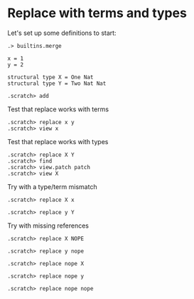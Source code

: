 # Replace with terms and types

Let's set up some definitions to start:

```ucm:hide
.> builtins.merge
```

```unison
x = 1
y = 2

structural type X = One Nat
structural type Y = Two Nat Nat
```

```ucm
.scratch> add
```

Test that replace works with terms
```ucm
.scratch> replace x y
.scratch> view x
```

Test that replace works with types
```ucm
.scratch> replace X Y
.scratch> find
.scratch> view.patch patch
.scratch> view X
```

Try with a type/term mismatch
```ucm:error
.scratch> replace X x
```
```ucm:error
.scratch> replace y Y
```

Try with missing references
```ucm:error
.scratch> replace X NOPE
```
```ucm:error
.scratch> replace y nope
```
```ucm:error
.scratch> replace nope X
```
```ucm:error
.scratch> replace nope y
```
```ucm:error
.scratch> replace nope nope
```
